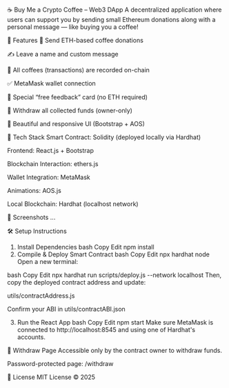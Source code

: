 ☕ Buy Me a Crypto Coffee – Web3 DApp
A decentralized application where users can support you by sending small Ethereum donations along with a personal message — like buying you a coffee!

🚀 Features
💸 Send ETH-based coffee donations

✍️ Leave a name and custom message

🧾 All coffees (transactions) are recorded on-chain

✅ MetaMask wallet connection

🎁 Special “free feedback” card (no ETH required)

🧠 Withdraw all collected funds (owner-only)

🎨 Beautiful and responsive UI (Bootstrap + AOS)

🔧 Tech Stack
Smart Contract: Solidity (deployed locally via Hardhat)

Frontend: React.js + Bootstrap

Blockchain Interaction: ethers.js

Wallet Integration: MetaMask

Animations: AOS.js

Local Blockchain: Hardhat (localhost network)

📸 Screenshots
...

🛠️ Setup Instructions
1. Install Dependencies
bash
Copy
Edit
npm install
2. Compile & Deploy Smart Contract
bash
Copy
Edit
npx hardhat node
Open a new terminal:

bash
Copy
Edit
npx hardhat run scripts/deploy.js --network localhost
Then, copy the deployed contract address and update:

utils/contractAddress.js

Confirm your ABI in utils/contractABI.json

3. Run the React App
bash
Copy
Edit
npm start
Make sure MetaMask is connected to http://localhost:8545 and using one of Hardhat's accounts.

🔐 Withdraw Page
Accessible only by the contract owner to withdraw funds.

Password-protected page: /withdraw

📜 License
MIT License © 2025
